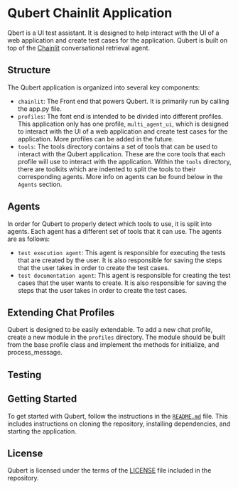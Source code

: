# Qubert Chainlit Application

Qbert is a UI test assistant. It is designed to help interact with the UI of a web application and create test cases for the application. Qubert is built on top of the [Chainlit](
command:_github.copilot.openRelativePath?%5B%22../chainlit/chainlit.md%22%5D
 "Chainlit") conversational retrieval agent.


## Structure

The Qubert application is organized into several key components:

- `chainlit`: The Front end that powers Qubert. It is primarily run by calling the app.py file.
- `profiles`: The font end is intended to be divided into different profiles. This application only has one profile, `multi_agent_ui`, which is designed to interact with the UI of a web application and create test cases for the application. More profiles can be added in the future.
- `tools`: The tools directory contains a set of tools that can be used to interact with the Qubert application. These are the core tools that each profile will use to interact with the application. Within the `tools` directory, there are toolkits which are indented to split the tools to their corresponding agents. More info on agents can be found below in the `Agents` section.

## Agents
In order for Qubert to properly detect which tools to use, it is split into agents. Each agent has a different set of tools that it can use. The agents are as follows:
- `test execution agent`: This agent is responsible for executing the tests that are created by the user. It is also responsible for saving the steps that the user takes in order to create the test cases.
- `test documentation agent`: This agent is responsible for creating the test cases that the user wants to create. It is also responsible for saving the steps that the user takes in order to create the test cases.



## Extending Chat Profiles

Qubert is designed to be easily extendable. To add a new chat profile, create a new module in the `profiles` directory. The module should be built from the base profile class
and implement the methods for initialize, and process_message.

## Testing



## Getting Started

To get started with Qubert, follow the instructions in the [`README.md`](command:_github.copilot.openRelativePath?%5B%22README.md%22%5D "README.md") file. This includes instructions on cloning the repository, installing dependencies, and starting the application.

## License

Qubert is licensed under the terms of the [LICENSE](command:_github.copilot.openRelativePath?%5B%22LICENSE%22%5D "LICENSE") file included in the repository.